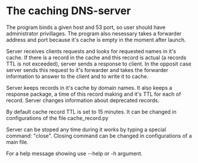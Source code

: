 # The caching DNS-server

The program binds a given host and 53 port, so user should 
have administrator privillages. The program also nesessary 
takes a forwarder address and port because it's cache is 
empty in the moment after launch.

Server receives clients requests and looks for requested 
names in it's cache. If there is a record in the cache and 
this record is actual (a records TTL is not exceeded), 
server sends a response to client. In the opposit case 
server sends this request to it's forwarder and takes the 
forwarder information to answer to the client and to write 
it to cache.

Server keeps records in it's cache by domain names. It also 
keeps a response package, a time of this record making and 
it's TTL for each of record. Server changes information about 
deprecated records.

By default cache record TTL is set to 15 minutes. It can be 
changed in configurations of the file cache_record.py

Server can be stoped any time during it works by typing a
special command: "close". Closing command can be changed in
configurations of a main file.

For a help message showing use --help or -h argument.
